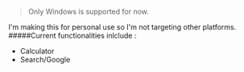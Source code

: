 > Only Windows is supported for now.

I&apos;m making this for personal use so I&apos;m not targeting other platforms.
#####Current functionalities inlclude :
- Calculator
- Search/Google
